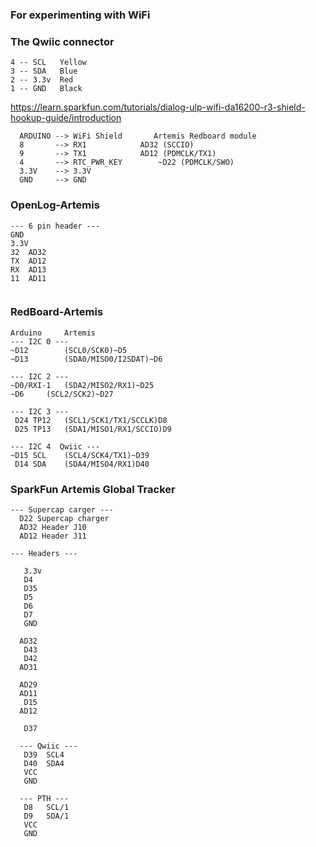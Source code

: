 ### For experimenting with WiFi

### The Qwiic connector
```
4 -- SCL   Yellow
3 -- SDA   Blue
2 -- 3.3v  Red
1 -- GND   Black
```



https://learn.sparkfun.com/tutorials/dialog-ulp-wifi-da16200-r3-shield-hookup-guide/introduction

```
  ARDUINO --> WiFi Shield		Artemis Redboard module
  8       --> RX1			 AD32 (SCCIO)
  9       --> TX1			 AD12 (PDMCLK/TX1)
  4       --> RTC_PWR_KEY		 ~D22 (PDMCLK/SWO)
  3.3V    --> 3.3V
  GND     --> GND
```

### OpenLog-Artemis
```
--- 6 pin header ---
GND
3.3V
32	AD32
TX	AD12
RX	AD13
11	AD11


```

### RedBoard-Artemis
```
Arduino		Artemis
--- I2C 0 ---
~D12		(SCL0/SCK0)~D5
~D13		(SDA0/MISO0/I2SDAT)~D6

--- I2C 2 ---
~D0/RXI-1	(SDA2/MISO2/RX1)~D25
~D6		(SCL2/SCK2)~D27

--- I2C 3 ---
 D24 TP12	(SCL1/SCK1/TX1/SCCLK)D8
 D25 TP13	(SDA1/MISO1/RX1/SCCIO)D9

--- I2C 4  Qwiic ---
~D15 SCL	(SCL4/SCK4/TX1)~D39
 D14 SDA	(SDA4/MISO4/RX1)D40
```


### SparkFun Artemis Global Tracker
```  
--- Supercap carger ---
  D22 Supercap charger
  AD32 Header J10
  AD12 Header J11
  
--- Headers ---
    
   3.3v
   D4
   D35
   D5
   D6
   D7
   GND
  
  AD32
   D43
   D42
  AD31
  
  AD29
  AD11
   D15
  AD12
  
   D37
  
  --- Qwiic ---
   D39  SCL4
   D40  SDA4
   VCC
   GND
  
  --- PTH ---
   D8	SCL/1
   D9	SDA/1
   VCC
   GND
```

